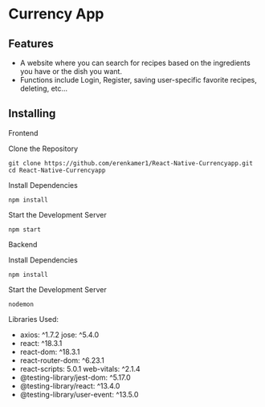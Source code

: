 # Currency App


## Features
- A website where you can search for recipes based on the ingredients you have or the dish you want.
- Functions include Login, Register, saving user-specific favorite recipes, deleting, etc...


## Installing
Frontend

Clone the Repository

```
git clone https://github.com/erenkamer1/React-Native-Currencyapp.git
cd React-Native-Currencyapp
```

Install Dependencies

```
npm install
```

Start the Development Server
```
npm start
```

Backend

Install Dependencies

```
npm install
```

Start the Development Server
```
nodemon
```


Libraries Used:
* axios: ^1.7.2 jose: ^5.4.0
* react: ^18.3.1
* react-dom: ^18.3.1
* react-router-dom: ^6.23.1
* react-scripts: 5.0.1 web-vitals: ^2.1.4
* @testing-library/jest-dom: ^5.17.0
* @testing-library/react: ^13.4.0 
* @testing-library/user-event: ^13.5.0
